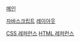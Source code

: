 <a href="https://faigh1.github.io/dothome21/">메인</a>

<a href="https://faigh1.github.io/dothome21/javascript/javascript100.html">자바스크립트</a>
<a href="https://faigh1.github.io/dothome21/layout/index.html">레이아웃</a>

<a href="https://faigh1.github.io/dothome21/refer-css/index.html">CSS 레퍼런스</a>
<a href="https://faigh1.github.io/dothome21/refer-html/index.html">HTML 레퍼런스</a>